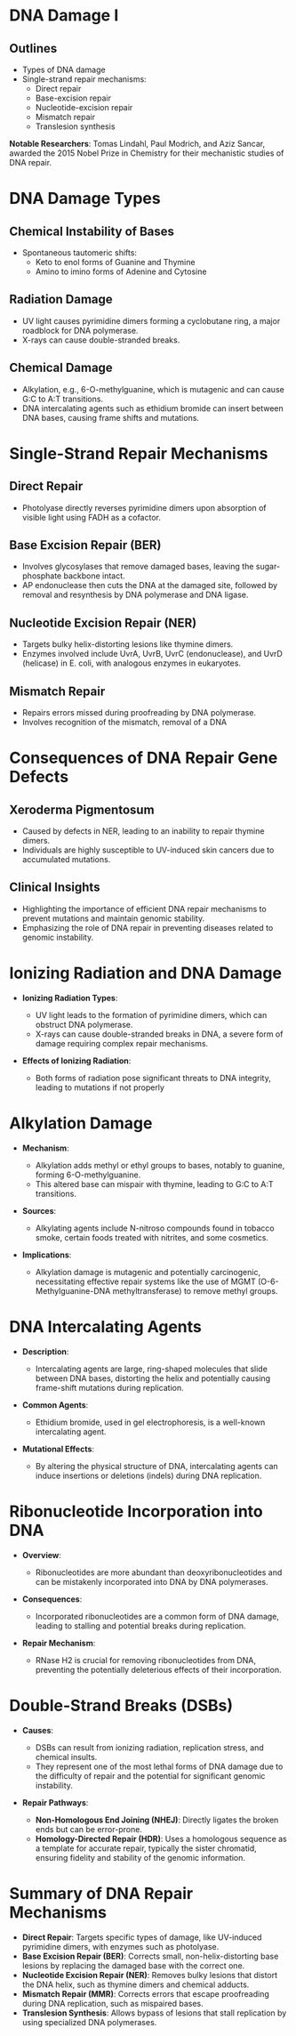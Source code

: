 # DNA Damage I

## Outlines
- Types of DNA damage
- Single-strand repair mechanisms:
  - Direct repair
  - Base-excision repair
  - Nucleotide-excision repair
  - Mismatch repair
  - Translesion synthesis

**Notable Researchers**: Tomas Lindahl, Paul Modrich, and Aziz Sancar, awarded the 2015 Nobel Prize in Chemistry for their mechanistic studies of DNA repair.

# DNA Damage Types

## Chemical Instability of Bases
- Spontaneous tautomeric shifts:
  - Keto to enol forms of Guanine and Thymine
  - Amino to imino forms of Adenine and Cytosine

## Radiation Damage
- UV light causes pyrimidine dimers forming a cyclobutane ring, a major roadblock for DNA polymerase.
- X-rays can cause double-stranded breaks.

## Chemical Damage
- Alkylation, e.g., 6-O-methylguanine, which is mutagenic and can cause G:C to A:T transitions.
- DNA intercalating agents such as ethidium bromide can insert between DNA bases, causing frame shifts and mutations.

# Single-Strand Repair Mechanisms

## Direct Repair
- Photolyase directly reverses pyrimidine dimers upon absorption of visible light using FADH as a cofactor.

## Base Excision Repair (BER)
- Involves glycosylases that remove damaged bases, leaving the sugar-phosphate backbone intact.
- AP endonuclease then cuts the DNA at the damaged site, followed by removal and resynthesis by DNA polymerase and DNA ligase.

## Nucleotide Excision Repair (NER)
- Targets bulky helix-distorting lesions like thymine dimers.
- Enzymes involved include UvrA, UvrB, UvrC (endonuclease), and UvrD (helicase) in E. coli, with analogous enzymes in eukaryotes.

## Mismatch Repair
- Repairs errors missed during proofreading by DNA polymerase.
- Involves recognition of the mismatch, removal of a DNA

# Consequences of DNA Repair Gene Defects

## Xeroderma Pigmentosum
- Caused by defects in NER, leading to an inability to repair thymine dimers.
- Individuals are highly susceptible to UV-induced skin cancers due to accumulated mutations.

## Clinical Insights
- Highlighting the importance of efficient DNA repair mechanisms to prevent mutations and maintain genomic stability.
- Emphasizing the role of DNA repair in preventing diseases related to genomic instability.

# Ionizing Radiation and DNA Damage

- **Ionizing Radiation Types**:
  - UV light leads to the formation of pyrimidine dimers, which can obstruct DNA polymerase.
  - X-rays can cause double-stranded breaks in DNA, a severe form of damage requiring complex repair mechanisms.

- **Effects of Ionizing Radiation**:
  - Both forms of radiation pose significant threats to DNA integrity, leading to mutations if not properly

# Alkylation Damage

- **Mechanism**:
  - Alkylation adds methyl or ethyl groups to bases, notably to guanine, forming 6-O-methylguanine.
  - This altered base can mispair with thymine, leading to G:C to A:T transitions.

- **Sources**:
  - Alkylating agents include N-nitroso compounds found in tobacco smoke, certain foods treated with nitrites, and some cosmetics.

- **Implications**:
  - Alkylation damage is mutagenic and potentially carcinogenic, necessitating effective repair systems like the use of MGMT (O-6-Methylguanine-DNA methyltransferase) to remove methyl groups.

# DNA Intercalating Agents

- **Description**:
  - Intercalating agents are large, ring-shaped molecules that slide between DNA bases, distorting the helix and potentially causing frame-shift mutations during replication.

- **Common Agents**:
  - Ethidium bromide, used in gel electrophoresis, is a well-known intercalating agent.

- **Mutational Effects**:
  - By altering the physical structure of DNA, intercalating agents can induce insertions or deletions (indels) during DNA replication.

# Ribonucleotide Incorporation into DNA

- **Overview**:
  - Ribonucleotides are more abundant than deoxyribonucleotides and can be mistakenly incorporated into DNA by DNA polymerases.

- **Consequences**:
  - Incorporated ribonucleotides are a common form of DNA damage, leading to stalling and potential breaks during replication.

- **Repair Mechanism**:
  - RNase H2 is crucial for removing ribonucleotides from DNA, preventing the potentially deleterious effects of their incorporation.

# Double-Strand Breaks (DSBs)

- **Causes**:
  - DSBs can result from ionizing radiation, replication stress, and chemical insults.
  - They represent one of the most lethal forms of DNA damage due to the difficulty of repair and the potential for significant genomic instability.

- **Repair Pathways**:
  - **Non-Homologous End Joining (NHEJ)**: Directly ligates the broken ends but can be error-prone.
  - **Homology-Directed Repair (HDR)**: Uses a homologous sequence as a template for accurate repair, typically the sister chromatid, ensuring fidelity and stability of the genomic information.

# Summary of DNA Repair Mechanisms

- **Direct Repair**: Targets specific types of damage, like UV-induced pyrimidine dimers, with enzymes such as photolyase.
- **Base Excision Repair (BER)**: Corrects small, non-helix-distorting base lesions by replacing the damaged base with the correct one.
- **Nucleotide Excision Repair (NER)**: Removes bulky lesions that distort the DNA helix, such as thymine dimers and chemical adducts.
- **Mismatch Repair (MMR)**: Corrects errors that escape proofreading during DNA replication, such as mispaired bases.
- **Translesion Synthesis**: Allows bypass of lesions that stall replication by using specialized DNA polymerases.

